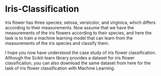 # Iris-Classification
Iris flower has three species; setosa, versicolor, and virginica, which differs according to their measurements. Now assume that we have the measurements of the iris flowers according to their species, and here the task is to train a machine learning model that can learn from the measurements of the iris species and classify them.

I hope you now have understood the case study of iris flower classification. Although the Scikit-learn library provides a dataset for iris flower classification, you can also download the same dataset from here for the task of iris flower classification with Machine Learning.
